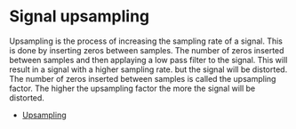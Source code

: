 # Signal upsampling

Upsampling is the process of increasing the sampling rate of a signal. This is
done by inserting zeros between samples. The number of zeros inserted between samples and then applaying a low pass filter to the signal. This will result in a signal with a higher sampling rate. but the signal will be distorted. The number of zeros inserted between samples is called the upsampling factor. The higher the upsampling factor the more the signal will be distorted.

- [Upsampling](https://www.wavewalkerdsp.com/2022/09/01/introduction-to-interpolation-and-upsampling/)